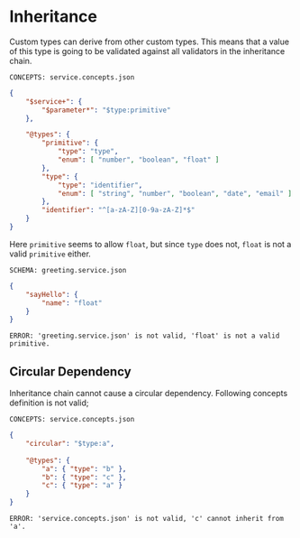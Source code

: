 # Inheritance

Custom types can derive from other custom types. This means that a value of this
type is going to be validated against all validators in the inheritance chain.

`CONCEPTS: service.concepts.json`

```json name="service.concepts.json"
{
    "$service+": {
        "$parameter*": "$type:primitive"
    },

    "@types": {
        "primitive": {
            "type": "type",
            "enum": [ "number", "boolean", "float" ]
        },
        "type": {
            "type": "identifier",
            "enum": [ "string", "number", "boolean", "date", "email" ]
        },
        "identifier": "^[a-zA-Z][0-9a-zA-Z]*$"
    }
}
```

Here `primitive` seems to allow `float`, but since `type` does not, `float` is
not a valid `primitive` either.

`SCHEMA: greeting.service.json`

```json name="greeting.service.json"
{
    "sayHello": {
        "name": "float"
    }
}
```

`ERROR: 'greeting.service.json' is not valid, 'float' is not a valid primitive.`

## Circular Dependency

Inheritance chain cannot cause a circular dependency. Following concepts
definition is not valid;

`CONCEPTS: service.concepts.json`

```json name="circular/service.concepts.json"
{
    "circular": "$type:a",
    
    "@types": {
        "a": { "type": "b" },
        "b": { "type": "c" },
        "c": { "type": "a" }
    }
}
```

`ERROR: 'service.concepts.json' is not valid, 'c' cannot inherit from 'a'.`
